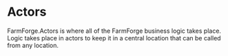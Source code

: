 # Actors
FarmForge.Actors is where all of the FarmForge business logic takes place. Logic takes place in actors to keep it in a central location that can be called from any location.